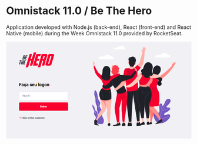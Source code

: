 # Omnistack 11.0 / Be The Hero

Application developed with Node.js (back-end), React (front-end) and React Native (mobile) during the Week Omnistack 11.0 provided by RocketSeat.

![logo1](https://github.com/VitorHugoAntunes/OmniStack11/blob/master/images/imgsite.PNG)

